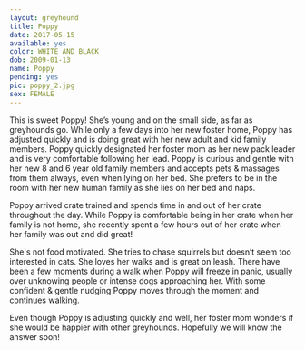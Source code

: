 ```yaml
---
layout: greyhound
title: Poppy
date: 2017-05-15
available: yes
color: WHITE AND BLACK
dob: 2009-01-13
name: Poppy
pending: yes
pic: poppy_2.jpg
sex: FEMALE
---
```


This is sweet Poppy!  She’s young and on the small side, as far as greyhounds go.  While only a few days into her new foster home, Poppy has adjusted quickly and is doing great with her new adult and kid family members.  Poppy quickly designated her foster mom as her new pack leader and is very comfortable following her lead.  Poppy is curious and gentle with her new 8 and 6 year old family members and accepts pets & massages from them always, even when lying on her bed. She prefers to be in the room with her new human family as she lies on her bed and naps.

Poppy arrived crate trained and spends time in and out of her crate throughout the day. While Poppy is comfortable being in her crate when her family is not home, she recently spent a few hours out of her crate when her family was out and did great!

She's not food motivated.
She tries to chase squirrels but doesn’t seem too interested in cats. She loves her walks and is great on leash.  There have been a few moments during a walk when Poppy will freeze in panic, usually over unknowing people or intense dogs approaching her.  With some confident & gentle nudging Poppy moves through the moment and continues walking.

Even though Poppy is adjusting quickly and well, her foster mom wonders if she would be happier with other greyhounds.  Hopefully we will know the answer soon!
